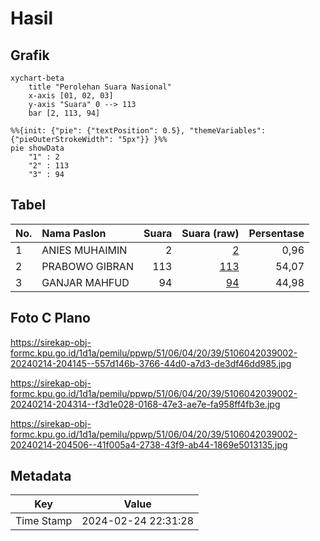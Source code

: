 # Hasil

## Grafik

```mermaid
xychart-beta
    title "Perolehan Suara Nasional"
    x-axis [01, 02, 03]
    y-axis "Suara" 0 --> 113
    bar [2, 113, 94]
```

```mermaid
%%{init: {"pie": {"textPosition": 0.5}, "themeVariables": {"pieOuterStrokeWidth": "5px"}} }%%
pie showData
    "1" : 2
    "2" : 113
    "3" : 94
```

## Tabel

| No. | Nama Paslon    | Suara | Suara (raw) | Persentase |
|:--- |:-------------- | -----:| -----------:| ----------:|
| 1   | ANIES MUHAIMIN | 2     | [2][p-1]    | 0,96       |
| 2   | PRABOWO GIBRAN | 113   | [113][p-2]  | 54,07      |
| 3   | GANJAR MAHFUD  | 94    | [94][p-3]   | 44,98      |


[p-1]: https://github.com/gigit-pemilu/pemilu-2024/blob/main/pilpres/hitung-suara/sub/51-bali/sub/06-bangli/sub/04-kintamani/sub/2039-selulung/sub/002-tps/sub/paslon-1.txt
[p-2]: https://github.com/gigit-pemilu/pemilu-2024/blob/main/pilpres/hitung-suara/sub/51-bali/sub/06-bangli/sub/04-kintamani/sub/2039-selulung/sub/002-tps/sub/paslon-2.txt
[p-3]: https://github.com/gigit-pemilu/pemilu-2024/blob/main/pilpres/hitung-suara/sub/51-bali/sub/06-bangli/sub/04-kintamani/sub/2039-selulung/sub/002-tps/sub/paslon-3.txt

## Foto C Plano

https://sirekap-obj-formc.kpu.go.id/1d1a/pemilu/ppwp/51/06/04/20/39/5106042039002-20240214-204145--557d146b-3766-44d0-a7d3-de3df46dd985.jpg

https://sirekap-obj-formc.kpu.go.id/1d1a/pemilu/ppwp/51/06/04/20/39/5106042039002-20240214-204314--f3d1e028-0168-47e3-ae7e-fa958ff4fb3e.jpg

https://sirekap-obj-formc.kpu.go.id/1d1a/pemilu/ppwp/51/06/04/20/39/5106042039002-20240214-204506--41f005a4-2738-43f9-ab44-1869e5013135.jpg


## Metadata

| Key        | Value               |
| ---------- | ------------------- |
| Time Stamp | 2024-02-24 22:31:28 |



